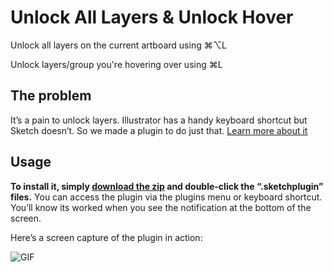 # Unlock All Layers & Unlock Hover
Unlock all layers on the current artboard using ⌘⌥L

Unlock layers/group you're hovering over using ⌘L

## The problem
It’s a pain to unlock layers. Illustrator has a handy keyboard shortcut but Sketch doesn’t. So we made a plugin to do just that. [Learn more about it](https://medium.com/@stothelios/sketch-plugin-unlock-all-layers-1ff9252f0689)

## Usage
**To install it, simply [download the zip](https://github.com/truthlabs/sketch-unlock-all-layers/archive/master.zip) and double-click the “.sketchplugin” files.** You can access the plugin via the plugins menu or keyboard shortcut. You’ll know its worked when you see the notification at the bottom of the screen.

Here’s a screen capture of the plugin in action:

![GIF](screencap.gif)
